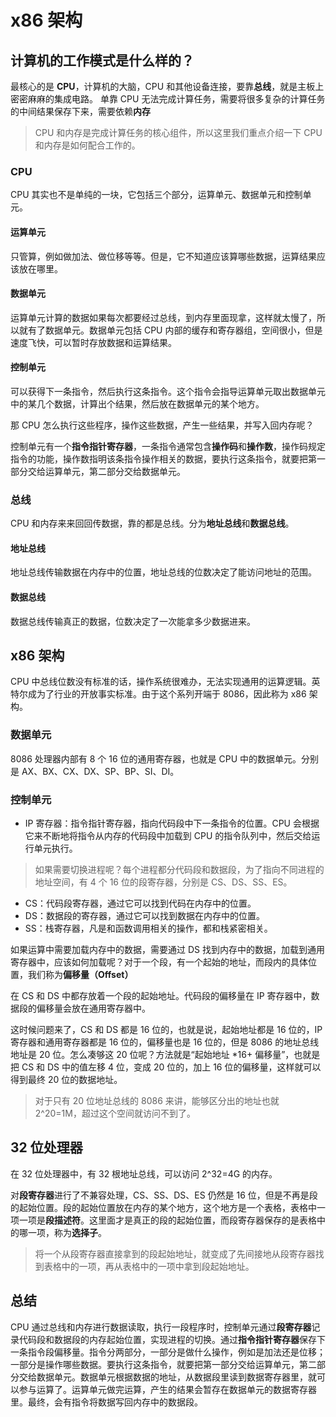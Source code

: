 # x86 架构

## 计算机的工作模式是什么样的？

最核心的是 **CPU**，计算机的大脑，CPU 和其他设备连接，要靠**总线**，就是主板上密密麻麻的集成电路。
单靠 CPU 无法完成计算任务，需要将很多复杂的计算任务的中间结果保存下来，需要依赖**内存**

> CPU 和内存是完成计算任务的核心组件，所以这里我们重点介绍一下 CPU 和内存是如何配合工作的。

### CPU

CPU 其实也不是单纯的一块，它包括三个部分，运算单元、数据单元和控制单元。

#### 运算单元

只管算，例如做加法、做位移等等。但是，它不知道应该算哪些数据，运算结果应该放在哪里。

#### 数据单元

运算单元计算的数据如果每次都要经过总线，到内存里面现拿，这样就太慢了，所以就有了数据单元。数据单元包括 CPU 内部的缓存和寄存器组，空间很小，但是速度飞快，可以暂时存放数据和运算结果。

#### 控制单元

可以获得下一条指令，然后执行这条指令。这个指令会指导运算单元取出数据单元中的某几个数据，计算出个结果，然后放在数据单元的某个地方。

那 CPU 怎么执行这些程序，操作这些数据，产生一些结果，并写入回内存呢？

控制单元有一个**指令指针寄存器**，一条指令通常包含**操作码**和**操作数**，操作码规定指令的功能，操作数指明该条指令操作相关的数据，要执行这条指令，就要把第一部分交给运算单元，第二部分交给数据单元。

### 总线

CPU 和内存来来回回传数据，靠的都是总线。分为**地址总线**和**数据总线**。

#### 地址总线

地址总线传输数据在内存中的位置，地址总线的位数决定了能访问地址的范围。

#### 数据总线

数据总线传输真正的数据，位数决定了一次能拿多少数据进来。

## x86 架构

CPU 中总线位数没有标准的话，操作系统很难办，无法实现通用的运算逻辑。英特尔成为了行业的开放事实标准。由于这个系列开端于 8086，因此称为 x86 架构。

### 数据单元

8086 处理器内部有 8 个 16 位的通用寄存器，也就是 CPU 中的数据单元。分别是 AX、BX、CX、DX、SP、BP、SI、DI。

### 控制单元

- IP 寄存器：指令指针寄存器，指向代码段中下一条指令的位置。CPU 会根据它来不断地将指令从内存的代码段中加载到 CPU 的指令队列中，然后交给运行单元执行。

> 如果需要切换进程呢？每个进程都分代码段和数据段，为了指向不同进程的地址空间，有 4 个 16 位的段寄存器，分别是 CS、DS、SS、ES。

- CS：代码段寄存器，通过它可以找到代码在内存中的位置。
- DS：数据段的寄存器，通过它可以找到数据在内存中的位置。
- SS：栈寄存器，凡是和函数调用相关的操作，都和栈紧密相关。

如果运算中需要加载内存中的数据，需要通过 DS 找到内存中的数据，加载到通用寄存器中，应该如何加载呢？对于一个段，有一个起始的地址，而段内的具体位置，我们称为**偏移量（Offset）**

在 CS 和 DS 中都存放着一个段的起始地址。代码段的偏移量在 IP 寄存器中，数据段的偏移量会放在通用寄存器中。

这时候问题来了，CS 和 DS 都是 16 位的，也就是说，起始地址都是 16 位的，IP 寄存器和通用寄存器都是 16 位的，偏移量也是 16 位的，但是 8086 的地址总线地址是 20 位。怎么凑够这 20 位呢？方法就是“起始地址 \*16+ 偏移量”，也就是把 CS 和 DS 中的值左移 4 位，变成 20 位的，加上 16 位的偏移量，这样就可以得到最终 20 位的数据地址。

> 对于只有 20 位地址总线的 8086 来讲，能够区分出的地址也就 2^20=1M，超过这个空间就访问不到了。

## 32 位处理器

在 32 位处理器中，有 32 根地址总线，可以访问 2^32=4G 的内存。

对**段寄存器**进行了不兼容处理，CS、SS、DS、ES 仍然是 16 位，但是不再是段的起始位置。段的起始位置放在内存的某个地方，这个地方是一个表格，表格中一项一项是**段描述符**。这里面才是真正的段的起始位置，而段寄存器保存的是表格中的哪一项，称为**选择子**。

> 将一个从段寄存器直接拿到的段起始地址，就变成了先间接地从段寄存器找到表格中的一项，再从表格中的一项中拿到段起始地址。

## 总结

CPU 通过总线和内存进行数据读取，执行一段程序时，控制单元通过**段寄存器**记录代码段和数据段的内存起始位置，实现进程的切换。通过**指令指针寄存器**保存下一条指令段偏移量。指令分两部分，一部分是做什么操作，例如是加法还是位移；一部分是操作哪些数据。要执行这条指令，就要把第一部分交给运算单元，第二部分交给数据单元。数据单元根据数据的地址，从数据段里读到数据寄存器里，就可以参与运算了。运算单元做完运算，产生的结果会暂存在数据单元的数据寄存器里。最终，会有指令将数据写回内存中的数据段。
